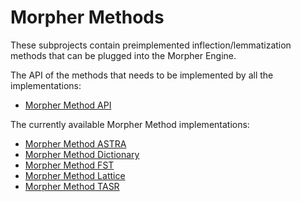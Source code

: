 # Morpher Methods

These subprojects contain preimplemented inflection/lemmatization methods that can be plugged into the Morpher Engine.

The API of the methods that needs to be implemented by all the implementations:

* [Morpher Method API](morpher-method-api)

The currently available Morpher Method implementations:

* [Morpher Method ASTRA](morpher-method-astra)
* [Morpher Method Dictionary](morpher-method-dictionary)
* [Morpher Method FST](morpher-method-fst)
* [Morpher Method Lattice](morpher-method-lattice)
* [Morpher Method TASR](morpher-method-tasr)
